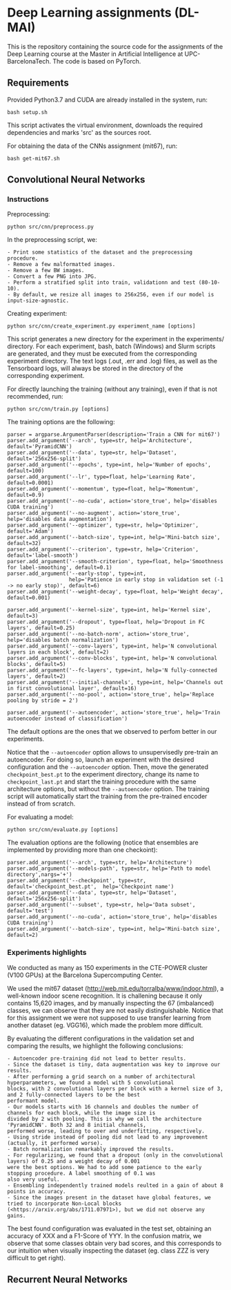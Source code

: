 # Deep Learning assignments (DL-MAI)

This is the repository containing the source code for the assignments of the Deep Learning course at the Master in Artificial Intelligence at UPC-BarcelonaTech. The code is based on PyTorch.

## Requirements

Provided Python3.7 and CUDA are already installed in the system, run:

```
bash setup.sh
```

This script activates the virtual environment, downloads the required dependencies and marks 'src' as the sources root.

For obtaining the data of the CNNs assignment (mit67), run:

```
bash get-mit67.sh

```

## Convolutional Neural Networks

### Instructions

Preprocessing:

```
python src/cnn/preprocess.py

```
In the preprocessing script, we:
    
    - Print some statistics of the dataset and the preprocessing procedure.
    - Remove a few malformatted images.
    - Remove a few BW images.
    - Convert a few PNG into JPG.
    - Perform a stratified split into train, validationn and test (80-10-10).
    - By default, we resize all images to 256x256, even if our model is input-size-agnostic.

Creating experiment:

```
python src/cnn/create_experiment.py experiment_name [options]

```
This script generates a new directory for the experiment in the experiments/ directory. For each experiment, bash, 
batch (Windows) and Slurm scripts are generated, and they must be executed from the corresponding experiment directory.
The text logs (.out, .err and .log) files, as well as the Tensorboard logs, will always be stored in the directory of
the corresponding experiment.

For directly launching the training (without any training), even if that is not recommended, run:
```
python src/cnn/train.py [options]

```

The training options are the following:
```
parser = argparse.ArgumentParser(description='Train a CNN for mit67')
parser.add_argument('--arch', type=str, help='Architecture', default='PyramidCNN')
parser.add_argument('--data', type=str, help='Dataset', default='256x256-split')
parser.add_argument('--epochs', type=int, help='Number of epochs', default=100)
parser.add_argument('--lr', type=float, help='Learning Rate', default=0.0001)
parser.add_argument('--momentum', type=float, help='Momentum', default=0.9)
parser.add_argument('--no-cuda', action='store_true', help='disables CUDA training')
parser.add_argument('--no-augment', action='store_true', help='disables data augmentation')
parser.add_argument('--optimizer', type=str, help='Optimizer', default='Adam')
parser.add_argument('--batch-size', type=int, help='Mini-batch size', default=32)
parser.add_argument('--criterion', type=str, help='Criterion', default='label-smooth')
parser.add_argument('--smooth-criterion', type=float, help='Smoothness for label-smoothing', default=0.1)
parser.add_argument('--early-stop', type=int,
                    help='Patience in early stop in validation set (-1 -> no early stop)', default=6)
parser.add_argument('--weight-decay', type=float, help='Weight decay', default=0.001)

parser.add_argument('--kernel-size', type=int, help='Kernel size', default=3)
parser.add_argument('--dropout', type=float, help='Dropout in FC layers', default=0.25)
parser.add_argument('--no-batch-norm', action='store_true', help='disables batch normalization')
parser.add_argument('--conv-layers', type=int, help='N convolutional layers in each block', default=2)
parser.add_argument('--conv-blocks', type=int, help='N convolutional blocks', default=5)
parser.add_argument('--fc-layers', type=int, help='N fully-connected layers', default=2)
parser.add_argument('--initial-channels', type=int, help='Channels out in first convolutional layer', default=16)
parser.add_argument('--no-pool', action='store_true', help='Replace pooling by stride = 2')

parser.add_argument('--autoencoder', action='store_true', help='Train autoencoder instead of classification')

```

The default options are the ones that we observed to perfom better in our experiments.

Notice that the ```--autoencoder``` option allows to unsupervisedly pre-train an autoencoder. For doing so, launch an
experiment with the desired configuration and the ```--autoencoder``` option. Then, move the generated
```checkpoint_best.pt``` to the experiment directory, change its name to ```checkpoint_last.pt``` and start the training
procedure with the same architecture options, but without the ```--autoencoder``` option. The training script will
automatically start the training from the pre-trained encoder instead of from scratch.

For evaluating a model:
```
python src/cnn/evaluate.py [options]

```
The evaluation options are the following (notice that ensembles are implemented by providing more than one checkoint):
```
parser.add_argument('--arch', type=str, help='Architecture')
parser.add_argument('--models-path', type=str, help='Path to model directory',nargs='+')
parser.add_argument('--checkpoint', type=str, default='checkpoint_best.pt',  help='Checkpoint name')
parser.add_argument('--data', type=str, help='Dataset', default='256x256-split')
parser.add_argument('--subset', type=str, help='Data subset', default='test')
parser.add_argument('--no-cuda', action='store_true', help='disables CUDA training')
parser.add_argument('--batch-size', type=int, help='Mini-batch size', default=2)
```

### Experiments highlights

We conducted as many as 150 experiments in the CTE-POWER cluster (V100 GPUs) at the Barcelona Supercomputing Center.

We used the mit67 dataset (<http://web.mit.edu/torralba/www/indoor.html>), a well-known indoor scene recognition. It is
challening because it only contains 15,620 images, and by manually inspecting the 67 (imbalanced) classes, we can
observe that they are not easily distinguishable. Notice that for this assignment we were not supposed to use transfer
learning from another dataset (eg. VGG16), which made the problem more difficult.

By evaluating the different configurations in the validation set and comparing the results, we highlight the following
conclusions:
    
    - Autoencoder pre-training did not lead to better results.
    - Since the dataset is tiny, data augmentation was key to improve our results.
    - After performing a grid search on a number of architectural hyperparameters, we found a model with 5 convolutional
    blocks, with 2 convolutional layers per block with a kernel size of 3, and 2 fully-connected layers to be the best
    performant model.
    - Our models starts with 16 channels and doubles the number of channels for each block, while the image size is
    divided by 2 with pooling. This is why we call the architecture 'PyramidCNN'. Both 32 and 8 initial channels,
    performed worse, leading to over and underfitting, respectively.
    - Using stride instead of pooling did not lead to any improvement (actually, it performed worse).
    - Batch normalization remarkably improved the results.
    - For regularizing, we found that a dropout (only in the convolutional layers) of 0.25 and a weight decay of 0.001
    were the best options. We had to add some patience to the early stopping procedure. A label smoothing of 0.1 was
    also very useful.
    - Ensembling independently trained models reulted in a gain of about 8 points in accuracy.
    - Since the images present in the dataset have global features, we tried to incorporate Non-Local blocks
    (<https://arxiv.org/abs/1711.07971>), but we did not observe any gains.

The best found configuration was evaluated in the test set, obtaining an accuracy of XXX and a F1-Score of YYY. In the
confusion matrix, we observe that some classes obtain very bad scores, and this corresponds to our intuition when
visually inspecting the dataset (eg. class ZZZ is very difficult to get right).

## Recurrent Neural Networks

